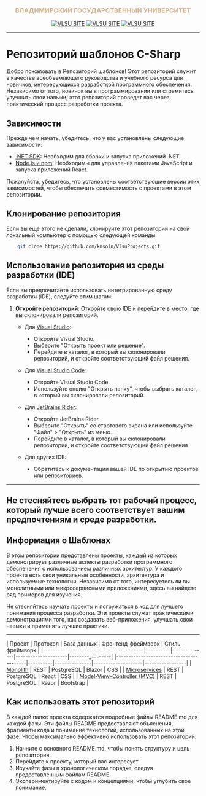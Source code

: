 [creator]: kmsoln
<div align="center">
    <h3 style="text-align: center; color: tan">ВЛАДИМИРСКИЙ ГОСУДАРСТВЕННЫЙ УНИВЕРСИТЕТ</h3>
</div>

<div align="center">
    <a href="https://www.vlsu.ru/"><img src="https://img.shields.io/badge/VLSU-Сайт-yellow.svg" alt="VLSU SITE"></a>
    <a href="https://vk.com/vlsu_info"><img src="https://img.shields.io/badge/VLSU-ВКонтакте-blue.svg" alt="VLSU SITE"></a>
    <a href="https://rutube.ru/channel/23750791/"><img src="https://img.shields.io/badge/VLSU-RuTube-black.svg" alt="VLSU SITE"></a>
</div>

---
# Репозиторий шаблонов C-Sharp

Добро пожаловать в Репозиторий шаблонов! Этот репозиторий служит в качестве всеобъемлющего руководства и учебного ресурса для новичков, интересующихся разработкой программного обеспечения. Независимо от того, новичок вы в программировании или стремитесь улучшить свои навыки, этот репозиторий проведет вас через практический процесс разработки проекта.

## Зависимости

Прежде чем начать, убедитесь, что у вас установлены следующие зависимости:

- [.NET SDK](https://dotnet.microsoft.com/download): Необходим для сборки и запуска приложений .NET.
- [Node.js и npm](https://nodejs.org/): Необходимы для управления пакетами JavaScript и запуска приложений React.

Пожалуйста, убедитесь, что установлены соответствующие версии этих зависимостей, чтобы обеспечить совместимость с проектами в этом репозитории.

## Клонирование репозитория

Если вы еще этого не сделали, клонируйте этот репозиторий на свой локальный компьютер с помощью следующей команды:

```bash
    git clone https://github.com/kmsoln/VlsuProjects.git
```

## Использование репозитория из среды разработки (IDE)

Если вы предпочитаете использовать интегрированную среду разработки (IDE), следуйте этим шагам:

1. **Откройте репозиторий**: Откройте свою IDE и перейдите в место, где вы склонировали репозиторий.

   - Для [Visual Studio][vs]:
      - Откройте Visual Studio.
      - Выберите "Открыть проект или решение".
      - Перейдите в каталог, в который вы склонировали репозиторий, и откройте соответствующий файл решения.

   - Для [Visual Studio Code][vs-code]:
      - Откройте Visual Studio Code.
      - Используйте опцию "Открыть папку", чтобы выбрать каталог, в который вы склонировали репозиторий.

   - Для [JetBrains Rider][rider]:
      - Откройте JetBrains Rider.
      - Выберите "Открыть" со стартового экрана или используйте "Файл" > "Открыть" из меню.
      - Перейдите в каталог, в который вы склонировали репозиторий, и откройте соответствующий файл решения.

   - Для других IDE:
      - Обратитесь к документации вашей IDE по открытию проектов или репозиториев.

[vs]: (https://visualstudio.microsoft.com/vs/)
[vs-code]: (https://code.visualstudio.com/download)
[rider]: (https://www.jetbrains.com/rider/download/)
---

## Не стесняйтесь выбрать тот рабочий процесс, который лучше всего соответствует вашим предпочтениям и среде разработки.

## Информация о Шаблонах

В этом репозитории представлены проекты, каждый из которых демонстрирует различные аспекты разработки программного обеспечения с использованием различных архитектур. У каждого проекта есть свои уникальные особенности, архитектура и используемые технологии. Независимо от того, интересуетесь ли вы монолитными или микросервисными приложениями, здесь вы найдете ряд примеров для изучения.

Не стесняйтесь изучать проекты и погружаться в код для лучшего понимания процесса разработки. Эти проекты служат практическими демонстрациями того, как создавать веб-приложения, улучшать свои навыки и применять лучшие практики.

---

| Проект                                  | Протокол | База данных   | Фронтенд-фреймворк | Стиль-фреймворк |
|-----------------------------------------|----------|--------------|---------------------|--------_--------|
|-----------------------------------------|----------|---------------|--------------------|-----------------|
| [Monolith][monolith-rdme]               | REST     | PostgreSQL    | Blazor             | CSS             |
| [Microservices][microservice-rdme]      | REST     | PostgreSQL    | React              | CSS             |
| [Model-View-Controller (MVC)][mvc-rdme] | REST     | PostgreSQL    | Razor              | Bootstrap       |

[monolith-rdme]: https://github.com/kmsoln/VlsuProjects/blob/master/Web%20Application/README-EN.md
[microservice-rdme]: https://github.com/kmsoln/VlsuProjects/blob/master/Web%20Application/README-EN.md
[mvc-rdme]: https://github.com/kmsoln/VlsuProjects/blob/master/Web%20Application/README-EN.md

## Как использовать этот репозиторий

В каждой папке проекта содержатся подробные файлы README.md для каждой фазы. Эти файлы README предоставляют объяснения, фрагменты кода и понимание технологий, использованных на этой фазе. Чтобы максимально эффективно использовать этот репозиторий:

1. Начните с основного README.md, чтобы понять структуру и цель репозитория.
2. Перейдите к проекту, который вас интересует.
3. Изучайте фазы в хронологическом порядке, следуя предоставленным файлам README.
4. Экспериментируйте с кодом и концепциями, чтобы углубить свое понимание.
   
